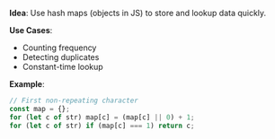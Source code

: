 **Idea**: Use hash maps (objects in JS) to store and lookup data quickly.

**Use Cases**:
- Counting frequency
- Detecting duplicates
- Constant-time lookup

**Example**:
```js
// First non-repeating character
const map = {};
for (let c of str) map[c] = (map[c] || 0) + 1;
for (let c of str) if (map[c] === 1) return c;
```
